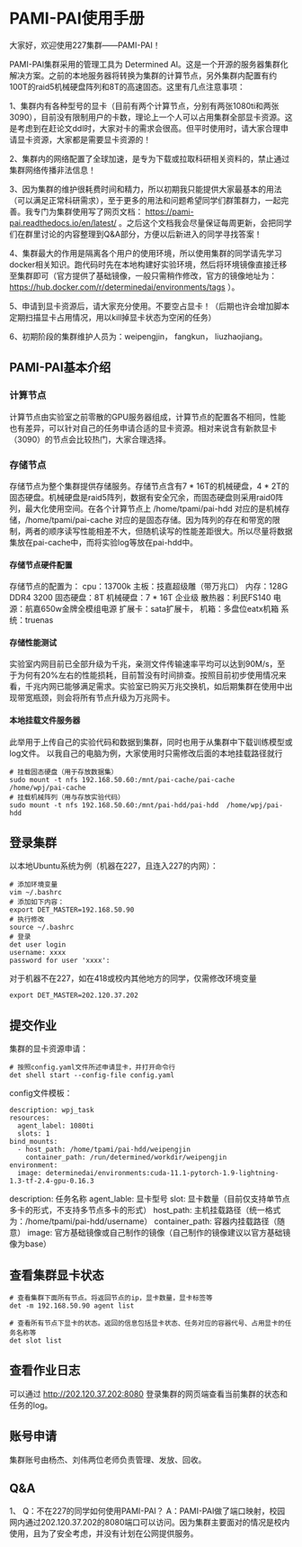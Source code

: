 # PAMI-PAI使用手册

大家好，欢迎使用227集群——PAMI-PAI！

PAMI-PAI集群采用的管理工具为 Determined AI。这是一个开源的服务器集群化解决方案。之前的本地服务器将转换为集群的计算节点，另外集群内配置有约100T的raid5机械硬盘阵列和8T的高速固态。这里有几点注意事项：

1、集群内有各种型号的显卡（目前有两个计算节点，分别有两张1080ti和两张3090），目前没有限制用户的卡数，理论上一个人可以占用集群全部显卡资源。这是考虑到在赶论文ddl时，大家对卡的需求会很高。但平时使用时，请大家合理申请显卡资源，大家都是需要显卡资源的！

2、集群内的网络配置了全球加速，是专为下载或拉取科研相关资料的，禁止通过集群网络传播非法信息！

3、因为集群的维护很耗费时间和精力，所以初期我只能提供大家最基本的用法（可以满足正常科研需求），至于更多的用法和问题希望同学们群策群力，一起完善。我专门为集群使用写了网页文档： https://pami-pai.readthedocs.io/en/latest/ 。之后这个文档我会尽量保证每周更新，会把同学们在群里讨论的内容整理到Q&A部分，方便以后新进入的同学寻找答案！

4、集群最大的作用是隔离各个用户的使用环境，所以使用集群的同学请先学习docker相关知识。跑代码时先在本地构建好实验环境，然后将环境镜像直接迁移至集群即可（官方提供了基础镜像，一般只需稍作修改，官方的镜像地址为：https://hub.docker.com/r/determinedai/environments/tags ）。

5、申请到显卡资源后，请大家充分使用。不要空占显卡！（后期也许会增加脚本定期扫描显卡占用情况，用以kill掉显卡状态为空闲的任务）

6、初期阶段的集群维护人员为：weipengjin， fangkun， liuzhaojiang。

## PAMI-PAI基本介绍
### 计算节点
计算节点由实验室之前零散的GPU服务器组成，计算节点的配置各不相同，性能也有差异，可以针对自己的任务申请合适的显卡资源。相对来说含有新款显卡（3090）的节点会比较热门，大家合理选择。
### 存储节点
存储节点为整个集群提供存储服务。存储节点含有7 * 16T的机械硬盘，4 * 2T的固态硬盘。机械硬盘是raid5阵列，数据有安全冗余，而固态硬盘则采用raid0阵列，最大化使用空间。在各个计算节点上 /home/tpami/pai-hdd 对应的是机械存储，/home/tpami/pai-cache 对应的是固态存储。因为阵列的存在和带宽的限制，两者的顺序读写性能相差不大，但随机读写的性能差距很大。所以尽量将数据集放在pai-cache中，而将实验log等放在pai-hdd中。
#### 存储节点硬件配置
存储节点的配置为：
cpu：13700k
主板：技嘉超级雕（带万兆口）
内存：128G DDR4 3200
固态硬盘：8T
机械硬盘：7 * 16T 企业级
散热器：利民FS140
电源：航嘉650w金牌全模组电源
扩展卡：sata扩展卡，
机箱：多盘位eatx机箱
系统：truenas
#### 存储性能测试
实验室内网目前已全部升级为千兆，亲测文件传输速率平均可以达到90M/s，至于为何有20%左右的性能损耗，目前暂没有时间排查。按照目前初步使用情况来看，千兆内网已能够满足需求。实验室已购买万兆交换机，如后期集群在使用中出现带宽瓶颈，则会将所有节点升级为万兆网卡。

#### 本地挂载文件服务器
此举用于上传自己的实验代码和数据到集群，同时也用于从集群中下载训练模型或log文件。
以我自己的电脑为例，大家使用时只需修改后面的本地挂载路径就行
```
# 挂载固态硬盘（用于存放数据集）
sudo mount -t nfs 192.168.50.60:/mnt/pai-cache/pai-cache  /home/wpj/pai-cache
# 挂载机械阵列（用与存放实验代码）
sudo mount -t nfs 192.168.50.60:/mnt/pai-hdd/pai-hdd  /home/wpj/pai-hdd
```

## 登录集群
以本地Ubuntu系统为例（机器在227，且连入227的内网）：
```
# 添加环境变量
vim ~/.bashrc
# 添加如下内容：
export DET_MASTER=192.168.50.90
# 执行修改
source ~/.bashrc
# 登录
det user login
username: xxxx
password for user 'xxxx':
```
对于机器不在227，如在418或校内其他地方的同学，仅需修改环境变量
```
export DET_MASTER=202.120.37.202
```
## 提交作业
集群的显卡资源申请：
```
# 按照config.yaml文件所述申请显卡，并打开命令行
det shell start --config-file config.yaml
```
config文件模板：
```
description: wpj_task
resources:
  agent_label: 1080ti
  slots: 1
bind_mounts:
  - host_path: /home/tpami/pai-hdd/weipengjin
    container_path: /run/determined/workdir/weipengjin
environment:
  image: determinedai/environments:cuda-11.1-pytorch-1.9-lightning-1.3-tf-2.4-gpu-0.16.3
```
description: 任务名称
agent_lable: 显卡型号
slot: 显卡数量（目前仅支持单节点多卡的形式，不支持多节点多卡的形式）
host_path: 主机挂载路径（统一格式为：/home/tpami/pai-hdd/username）
container_path: 容器内挂载路径（随意）
image: 官方基础镜像或自己制作的镜像（自己制作的镜像建议以官方基础镜像为base）

## 查看集群显卡状态
```
# 查看集群下面所有节点。将返回节点的ip，显卡数量，显卡标签等
det -m 192.168.50.90 agent list
```
```
# 查看所有节点下显卡的状态。返回的信息包括显卡状态、任务对应的容器代号、占用显卡的任务名称等
det slot list
```

## 查看作业日志
可以通过 http://202.120.37.202:8080 登录集群的网页端查看当前集群的状态和任务的log。
## 账号申请
集群账号由杨杰、刘伟两位老师负责管理、发放、回收。
## Q&A
1、
 Q：不在227的同学如何使用PAMI-PAI？
 A：PAMI-PAI做了端口映射，校园网内通过202.120.37.202的8080端口可以访问。因为集群主要面对的情况是校内使用，且为了安全考虑，并没有计划在公网提供服务。